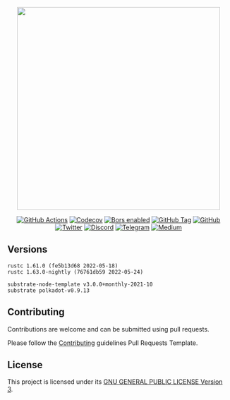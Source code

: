 <p align="center">
  <img src="https://parami.io/img/parami/logo-max.png" width="460">
</p>

<div align="center">

[![GitHub Actions](https://img.shields.io/github/workflow/status/parami-protocol/parami-blockchain/Actions/main)](https://github.com/parami-protocol/parami-blockchain/actions/workflows/actions.yml)
[![Codecov](https://img.shields.io/codecov/c/gh/parami-protocol/parami-blockchain)](https://app.codecov.io/gh/parami-protocol/parami-blockchain/)
[![Bors enabled](https://img.shields.io/badge/bot-bors-green)](https://app.bors.tech/repositories/45560)
[![GitHub Tag](https://img.shields.io/github/v/tag/parami-protocol/parami-blockchain?label=release)](https://github.com/parami-protocol/parami-blockchain/tags)
[![GitHub](https://img.shields.io/github/license/parami-protocol/parami-blockchain)](https://github.com/parami-protocol/parami-blockchain/blob/main/LICENSE)
<br />
[![Twitter](https://img.shields.io/badge/Twitter-white?logo=twitter)](https://twitter.com/ParamiProtocol)
[![Discord](https://img.shields.io/badge/Discord-gray?logo=discord)](https://discord.com/invite/bxFuekgvYJ)
[![Telegram](https://img.shields.io/badge/Telegram-gray?logo=telegram)](https://t.me/ParamiProtocolEN)
[![Medium](https://img.shields.io/badge/Medium-gray?logo=medium)](https://paramiprotocol.medium.com/)

</div>

## Versions

```
rustc 1.61.0 (fe5b13d68 2022-05-18)
rustc 1.63.0-nightly (76761db59 2022-05-24)

substrate-node-template v3.0.0+monthly-2021-10
substrate polkadot-v0.9.13
```

## Contributing

Contributions are welcome and can be submitted using pull requests.

Please follow the [Contributing](Contributing.md) guidelines Pull Requests Template.

## License

This project is licensed under its [GNU GENERAL PUBLIC LICENSE Version 3](LICENSE).

